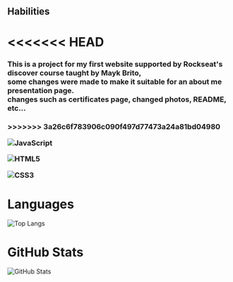 ## Habilities
<<<<<<< HEAD
=======
<h3> This is a project for my first website supported by Rockseat's discover course taught by Mayk Brito,<br>
some changes were made to make it suitable for an about me presentation page.<br>
changes such as certificates page, changed photos, README, etc... <h3>
>>>>>>> 3a26c6f783906c090f497d77473a24a81bd04980

![JavaScript](https://img.shields.io/badge/JavaScript-F7DF1E?style=for-the-badge&logo=javascript&logoColor=black)

![HTML5](https://img.shields.io/badge/HTML5-E34F26?style=for-the-badge&logo=html5&logoColor=white)

![CSS3](https://img.shields.io/badge/CSS3-1572B6?style=for-the-badge&logo=css3&logoColor=white)

# Languages

![Top Langs](https://github-readme-stats-git-masterrstaa-rickstaa.vercel.app/api/top-langs/?username=gabpaulin&layout=compact&bg_color=000&border_color=30A3DC&title_color=E94D5F&text_color=FFF)

# GitHub Stats

![GitHub Stats](https://github-readme-stats.vercel.app/api?username=gabpaulin&theme=transparent&bg_color=000&border_color=30A3DC&show_icons=true&icon_color=30A3DC&title_color=E94D5F&text_color=FFF)
